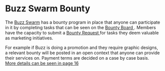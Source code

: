 # Buzz Swarm Bounty

The [Buzz Swarm](https://1hive.gitbook.io/1hive/community/swarms/buzz) has a bounty program in place that anyone can participate in it  by completing tasks that can be seen on the  [Bounty Board ](https://www.notion.so/3e13ef2a5d614a828b684640af2212b4?v=20b21ead637341faa87416b85202b584). Members have the capacity to submit a [Bounty Request ](https://docs.google.com/forms/d/e/1FAIpQLSd9zyx3qV2n5iuO8LdmPQiYHdZpY-NcSH6YkvvCxSq7D-Fo9g/viewform) for tasks they deem valuable as marketing initiatives.

For example if Buzz is doing a promotion and they require graphic designs, a relevant bounty will be posted in an open context that anyone can provide their services on. Payment terms are decided on a case by case basis. [More details can be seen in page 16](https://drive.google.com/file/d/1giD4QcVfHNUaAwcXWqEdV4jI2CUSQH24/view)





